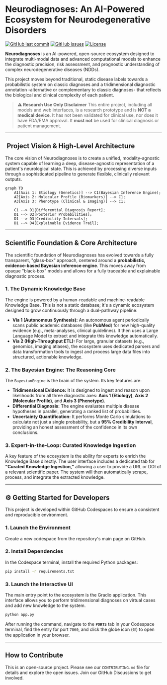 # Neurodiagnoses: An AI-Powered Ecosystem for Neurodegenerative Disorders

[![GitHub last commit](https://img.shields.io/github/last-commit/Fundacion-de-Neurociencias/neurodiagnoses)](https://github.com/Fundacion-de-Neurociencias/neurodiagnoses/commits/main)
[![GitHub issues](https://img.shields.io/github/issues/Fundacion-de-Neurociencias/neurodiagnoses)](https://github.com/Fundacion-de-Neurociencias/neurodiagnoses/issues)
[![License](https://img.shields.io/github/license/Fundacion-de-Neurociencias/neurodiagnoses)](LICENSE)

**Neurodiagnoses** is an AI-powered, open-source ecosystem designed to integrate multi-modal data and advanced computational models to enhance the diagnostic precision, risk assessment, and prognostic understanding of complex neurodegenerative diseases (NDDs).

This project moves beyond traditional, static disease labels towards a probabilistic system on classic diagnoses and a tridimensional diagnostic annotation -alternative or complementary to classic diagnoses- that reflects the biological and clinical complexity of each patient.

> **⚠️ Research Use Only Disclaimer**
> This entire project, including all models and web interfaces, is a research prototype and is **NOT a medical device**. It has not been validated for clinical use, nor does it have FDA/EMA approval. It **must not** be used for clinical diagnosis or patient management.

---

## ️ Project Vision & High-Level Architecture

The core vision of Neurodiagnoses is to create a unified, modality-agnostic system capable of learning a deep, disease-agnostic representation of a patient's neurological state. This is achieved by processing diverse inputs through a sophisticated pipeline to generate flexible, clinically relevant outputs.

```mermaid
graph TD
    A1[Axis 1: Etiology (Genetics)] --> C1(Bayesian Inference Engine);
    A2[Axis 2: Molecular Profile (Biomarkers)] --> C1;
    A3[Axis 3: Phenotype (Clinical & Imaging)] --> C1;

    C1 --> D1[Differential Diagnosis Report];
    D1 --> D2[Posterior Probabilities];
    D1 --> D3[Credibility Intervals];
    D1 --> D4[Explainable Evidence Trail];
````

-----

## Scientific Foundation & Core Architecture

The scientific foundation of Neurodiagnoses has evolved towards a fully transparent, "glass-box" approach, centered around a **probabilistic, evidence-based Bayesian inference engine**. This moves away from opaque "black-box" models and allows for a fully traceable and explainable diagnostic process.

### 1. The Dynamic Knowledge Base

The engine is powered by a human-readable and machine-readable Knowledge Base. This is not a static database; it's a dynamic ecosystem designed to grow continuously through a dual-pathway pipeline:

  - **Vía 1 (Autonomous Synthesis):** An autonomous agent periodically scans public academic databases (like **PubMed**) for new high-quality evidence (e.g., meta-analyses, clinical guidelines). It then uses a Large Language Model to extract and integrate this knowledge automatically.
  - **Vía 2 (High-Throughput ETL):** For large, granular datasets (e.g., genomics, imaging atlases), the ecosystem uses dedicated parsers and data transformation tools to ingest and process large data files into structured, actionable knowledge.

### 2. The Bayesian Engine: The Reasoning Core

The `BayesianEngine` is the brain of the system. Its key features are:

  - **Tridimensional Evidence:** It is designed to ingest and reason upon likelihoods from all three diagnostic axes: **Axis 1 (Etiology)**, **Axis 2 (Molecular Profile)**, and **Axis 3 (Phenotype)**.
  - **Differential Diagnosis:** The engine evaluates multiple disease hypotheses in parallel, generating a ranked list of probabilities.
  - **Uncertainty Quantification:** It performs Monte Carlo simulations to calculate not just a single probability, but a **95% Credibility Interval**, providing an honest assessment of the confidence in its own conclusions.

### 3. Expert-in-the-Loop: Curated Knowledge Ingestion

A key feature of the ecosystem is the ability for experts to enrich the Knowledge Base directly. The user interface includes a dedicated tab for **"Curated Knowledge Ingestion,"** allowing a user to provide a URL or DOI of a relevant scientific paper. The system will then automatically scrape, process, and integrate the extracted knowledge.

-----

## ⚙️ Getting Started for Developers

This project is developed within GitHub Codespaces to ensure a consistent and reproducible environment.

### 1. Launch the Environment

Create a new codespace from the repository's main page on GitHub.

### 2. Install Dependencies

In the Codespace terminal, install the required Python packages:

```bash
pip install -r requirements.txt
```

### 3. Launch the Interactive UI

The main entry point to the ecosystem is the Gradio application. This interface allows you to perform tridimensional diagnoses on virtual cases and add new knowledge to the system.

```bash
python app.py
```

After running the command, navigate to the **`PORTS`** tab in your Codespace terminal, find the entry for port `7860`, and click the globe icon (🌐) to open the application in your browser.

-----

## How to Contribute

This is an open-source project. Please see our `CONTRIBUTING.md` file for details and explore the open issues. Join our GitHub Discussions to get involved.
